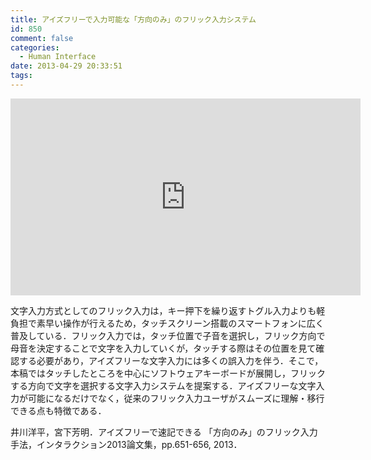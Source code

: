 ```yaml
---
title: アイズフリーで入力可能な「方向のみ」のフリック入力システム
id: 850
comment: false
categories:
  - Human Interface
date: 2013-04-29 20:33:51
tags:
---
```



<iframe width="560" height="315" src="https://www.youtube.com/embed/b5CbKog-m7g" frameborder="0" allowfullscreen></iframe>

<!--more-->

文字入力方式としてのフリック入力は，キー押下を繰り返すトグル入力よりも軽負担で素早い操作が行えるため，タッチスクリーン搭載のスマートフォンに広く普及している．フリック入力では，タッチ位置で子音を選択し，フリック方向で母音を決定することで文字を入力していくが，タッチする際はその位置を見て確認する必要があり，アイズフリーな文字入力には多くの誤入力を伴う．そこで，本稿ではタッチしたところを中心にソフトウェアキーボードが展開し，フリックする方向で文字を選択する文字入力システムを提案する．アイズフリーな文字入力が可能になるだけでなく，従来のフリック入力ユーザがスムーズに理解・移行できる点も特徴である．

井川洋平，宮下芳明．アイズフリーで速記できる 「方向のみ」のフリック入力手法，インタラクション2013論文集，pp.651-656, 2013．
